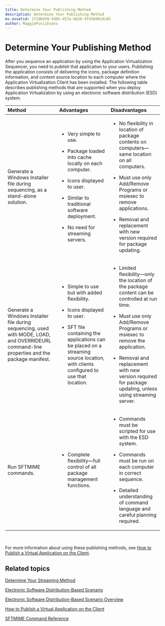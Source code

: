 ```yaml
---
title: Determine Your Publishing Method
description: Determine Your Publishing Method
ms.assetid: 1f2d0d39-5d65-457a-b826-4f45b00c8c85
author: MaggiePucciEvans
---
```


# Determine Your Publishing Method


After you sequence an application by using the Application Virtualization Sequencer, you need to *publish* that application to your users. Publishing the application consists of delivering the icons, package definition information, and content source location to each computer where the Application Virtualization Client has been installed. The following table describes publishing methods that are supported when you deploy Application Virtualization by using an electronic software distribution (ESD) system.

<table>
<colgroup>
<col width="33%" />
<col width="33%" />
<col width="33%" />
</colgroup>
<thead>
<tr class="header">
<th align="left">Method</th>
<th align="left">Advantages</th>
<th align="left">Disadvantages</th>
</tr>
</thead>
<tbody>
<tr class="odd">
<td align="left"><p>Generate a Windows Installer file during sequencing, as a stand-alone solution.</p></td>
<td align="left"><ul>
<li><p>Very simple to use.</p></li>
<li><p>Package loaded into cache locally on each computer.</p></li>
<li><p>Icons displayed to user.</p></li>
<li><p>Similar to traditional software deployment.</p></li>
<li><p>No need for streaming servers.</p></li>
</ul></td>
<td align="left"><ul>
<li><p>No flexibility in location of package contents on computers—same location on all computers.</p></li>
<li><p>Must use only Add/Remove Programs or msiexec to remove applications.</p></li>
<li><p>Removal and replacement with new version required for package updating.</p></li>
</ul></td>
</tr>
<tr class="even">
<td align="left"><p>Generate a Windows Installer file during sequencing, used with MODE, LOAD, and OVERRIDEURL command-line properties and the package manifest.</p></td>
<td align="left"><ul>
<li><p>Simple to use but with added flexibility.</p></li>
<li><p>Icons displayed to user.</p></li>
<li><p>SFT file containing the applications can be placed on a streaming source location, with clients configured to use that location.</p></li>
</ul></td>
<td align="left"><ul>
<li><p>Limited flexibility—only the location of the package content can be controlled at run time.</p></li>
<li><p>Must use only Add/Remove Programs or msiexec to remove the application.</p></li>
<li><p>Removal and replacement with new version required for package updating, unless using streaming server.</p></li>
</ul></td>
</tr>
<tr class="odd">
<td align="left"><p>Run SFTMIME commands.</p></td>
<td align="left"><ul>
<li><p>Complete flexibility—full control of all package management functions.</p></li>
</ul></td>
<td align="left"><ul>
<li><p>Commands must be scripted for use with the ESD system.</p></li>
<li><p>Commands must be run on each computer in correct sequence.</p></li>
<li><p>Detailed understanding of command language and careful planning required.</p></li>
</ul></td>
</tr>
</tbody>
</table>

 

For more information about using these publishing methods, see [How to Publish a Virtual Application on the Client](how-to-publish-a-virtual-application-on-the-client.md).

## Related topics


[Determine Your Streaming Method](determine-your-streaming-method.md)

[Electronic Software Distribution-Based Scenario](electronic-software-distribution-based-scenario.md)

[Electronic Software Distribution-Based Scenario Overview](electronic-software-distribution-based-scenario-overview.md)

[How to Publish a Virtual Application on the Client](how-to-publish-a-virtual-application-on-the-client.md)

[SFTMIME Command Reference](sftmime--command-reference.md)

 

 





